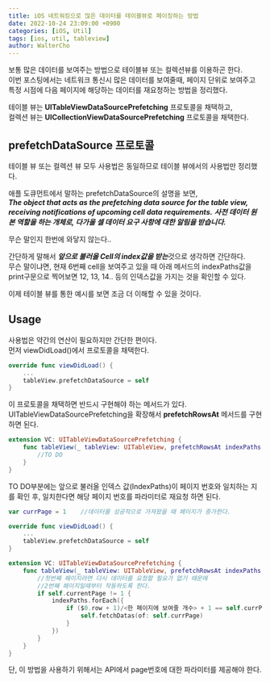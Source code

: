 ```yaml
---
title: iOS 네트워킹으로 많은 데이터를 테이블뷰로 페이징하는 방법
date: 2022-10-24 23:09:00 +0900
categories: [iOS, Util]
tags: [ios, util, tableview]
author: WalterCho
---
```


보통 많은 데이터를 보여주는 방법으로 테이블뷰 또는 컬렉션뷰를 이용하곤 한다.<br>
이번 포스팅에서는 네트워크 통신시 많은 데이터를 보여줄때, 페이지 단위로 보여주고 특정 시점에 다음 페이지에 해당하는 데이터를 재요청하는 방법을 정리했다.

테이블 뷰는 **UITableViewDataSourcePrefetching** 프로토콜을 채택하고,<br>
컬렉션 뷰는 **UICollectionViewDataSourcePrefetching** 프로토콜을 채택한다.

## prefetchDataSource 프로토콜
테이블 뷰 또는 컬렉션 뷰 모두 사용법은 동일하므로 테이블 뷰에서의 사용법만 정리했다.<br>

애플 도큐먼트에서 말하는 prefetchDataSource의 설명을 보면,<br>
***The object that acts as the prefetching data source for the table view, receiving notifications of upcoming cell data requirements.***
***사전 데이터 원본 역할을 하는 개체로, 다가올 셀 데이터 요구 사항에 대한 알림을 받습니다.***

무슨 말인지 한번에 와닿지 않는다..

간단하게 말해서 ***앞으로 불러올 Cell의 index값을 받는***것으로 생각하면 간단하다.<br>
무슨 말이냐면, 현재 6번째 cell을 보여주고 있을 때 아래 메서드의 indexPaths값을 print구문으로 찍어보면 12, 13, 14.. 등의 인덱스값을 가지는 것을 확인할 수 있다.

이제 테이블 뷰를 통한 예시를 보면 조금 더 이해할 수 있을 것이다.

## Usage
사용법은 약간의 연산이 필요하지만 간단한 편이다.<br>
먼저 viewDidLoad()에서 프로토콜을 채택한다.

```swift
override func viewDidLoad() {
    ...
    tableView.prefetchDataSource = self
}
```

이 프로토콜을 채택하면 반드시 구현해야 하는 메서드가 있다.<br>
UITableViewDataSourcePrefetching을 확장해서 **prefetchRowsAt** 메서드를 구현하면 된다.

```swift
extension VC: UITableViewDataSourcePrefetching {
    func tableView(_ tableView: UITableView, prefetchRowsAt indexPaths: [IndexPath]) { 
        //TO DO
    }
}
```

TO DO부분에는 앞으로 불러올 인덱스 값(IndexPaths)이 페이지 번호와 일치하는 지를 확인 후, 일치한다면 해당 페이지 번호를 파라미터로 재요청 하면 된다.

```swift
var currPage = 1    //데이터를 성공적으로 가져왔을 때 페이지가 증가한다.

override func viewDidLoad() {
    ...
    tableView.prefetchDataSource = self
}

extension VC: UITableViewDataSourcePrefetching {
    func tableView(_ tableView: UITableView, prefetchRowsAt indexPaths: [IndexPath]) { 
        //첫번째 페이지라면 다시 데이터를 요청할 필요가 없기 때문에
        //2번째 페이지일때부터 작동하도록 한다.
        if self.currentPage != 1 {
            indexPaths.forEach({
                if ($0.row + 1)/<한 페이지에 보여줄 개수> + 1 == self.currPage {
                    self.fetchDatas(of: self.currPage)
                }
            })
        }
    }
}
```

단, 이 방법을 사용하기 위해서는 API에서 page번호에 대한 파라미터를 제공해야 한다.
